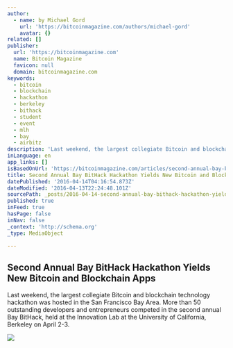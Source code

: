 ```yaml
---
author:
  - name: by Michael Gord
    url: 'https://bitcoinmagazine.com/authors/michael-gord'
    avatar: {}
related: []
publisher:
  url: 'https://bitcoinmagazine.com'
  name: Bitcoin Magazine
  favicon: null
  domain: bitcoinmagazine.com
keywords:
  - bitcoin
  - blockchain
  - hackathon
  - berkeley
  - bithack
  - student
  - event
  - mlh
  - bay
  - airbitz
description: 'Last weekend, the largest collegiate Bitcoin and blockchain technology hackathon was hosted in the San Francisco Bay Area. More than 50 outstanding developers and entrepreneurs competed in the second annual Bay BitHack, held at the Innovation Lab at the University of California, Berkeley on April 2-3.'
inLanguage: en
app_links: []
isBasedOnUrl: 'https://bitcoinmagazine.com/articles/second-annual-bay-bithack-hackathon-yields-new-bitcoin-and-blockchain-apps-1460563743'
title: Second Annual Bay BitHack Hackathon Yields New Bitcoin and Blockchain Apps
datePublished: '2016-04-14T04:16:54.873Z'
dateModified: '2016-04-13T22:24:48.101Z'
sourcePath: _posts/2016-04-14-second-annual-bay-bithack-hackathon-yields-new-bitcoin-and-b.md
published: true
inFeed: true
hasPage: false
inNav: false
_context: 'http://schema.org'
_type: MediaObject

---
```

<article style=""><h1>Second Annual Bay BitHack Hackathon Yields New Bitcoin and Blockchain Apps</h1><p>Last weekend, the largest collegiate Bitcoin and blockchain technology hackathon was hosted in the San Francisco Bay Area. More than 50 outstanding developers and entrepreneurs competed in the second annual Bay BitHack, held at the Innovation Lab at the University of California, Berkeley on April 2-3.</p><img src="https://assets.btcinc.io/img/articles/second-annual-bay-bithack-hackathon-yields-new-bitcoin-and-blockchain-apps.jpg" /></article>